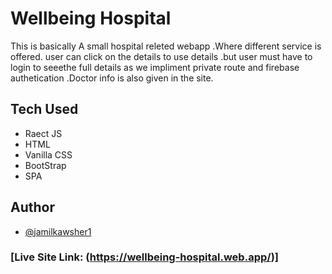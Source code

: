 # Wellbeing Hospital


This is basically A small hospital releted webapp .Where different service is offered.
user can click on the details to use details .but user must have to login to seeethe full details as we impliment private route and firebase authetication .Doctor info  is also given in the site.



## Tech Used

 - Raect JS
 - HTML
 - Vanilla CSS
 - BootStrap
 - SPA

  
## Author

- [@jamilkawsher1](https://www.github.com/Jamil-kawsher1)

### [Live Site Link: (https://wellbeing-hospital.web.app/)]
